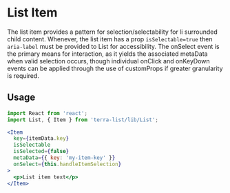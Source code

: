 # List Item

The list item provides a pattern for selection/selectability for li surrounded child content. Whenever, the list item has a prop `isSelectable=true` then `aria-label` must be provided to List for accessibility.  The onSelect event is the primary means for interaction, as it yields the associated metaData when valid selection occurs, though individual onClick and onKeyDown events can be applied through the use of customProps if greater granularity is required.

## Usage

```jsx
import React from 'react';
import List, { Item } from 'terra-list/lib/List';

<Item
  key={itemData.key}
  isSelectable
  isSelected={false}
  metaData={{ key: 'my-item-key' }}
  onSelect={this.handleItemSelection}
>
  <p>List item text</p>
</Item>


```
